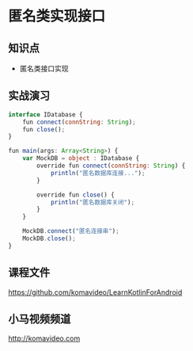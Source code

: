 匿名类实现接口
=============

## 知识点

* 匿名类接口实现

## 实战演习

~~~js
interface IDatabase {
    fun connect(connString: String);
    fun close();
}

fun main(args: Array<String>) {
    var MockDB = object : IDatabase {
        override fun connect(connString: String) {
            println("匿名数据库连接...");
        }

        override fun close() {
            println("匿名数据库关闭");
        }
    }

    MockDB.connect("匿名连接串");
    MockDB.close();
}
~~~

## 课程文件

https://github.com/komavideo/LearnKotlinForAndroid

## 小马视频频道

http://komavideo.com
